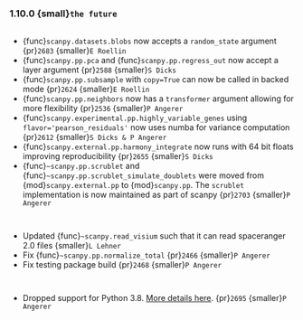 ### 1.10.0 {small}`the future`

```{rubric} Features
```

* {func}`scanpy.datasets.blobs` now accepts a `random_state` argument {pr}`2683` {smaller}`E Roellin`
* {func}`scanpy.pp.pca` and {func}`scanpy.pp.regress_out` now accept a layer argument {pr}`2588` {smaller}`S Dicks`
* {func}`scanpy.pp.subsample` with `copy=True` can now be called in backed mode {pr}`2624` {smaller}`E Roellin`
* {func}`scanpy.pp.neighbors` now has a `transformer` argument allowing for more flexibility {pr}`2536` {smaller}`P Angerer`
* {func}`scanpy.experimental.pp.highly_variable_genes` using `flavor='pearson_residuals'`
  now uses numba for variance computation {pr}`2612` {smaller}`S Dicks & P Angerer`
* {func}`scanpy.external.pp.harmony_integrate` now runs with 64 bit floats improving reproducibility {pr}`2655` {smaller}`S Dicks`
* {func}`~scanpy.pp.scrublet` and {func}`~scanpy.pp.scrublet_simulate_doublets` were moved from {mod}`scanpy.external.pp` to {mod}`scanpy.pp`.
  The `scrublet` implementation is now maintained as part of scanpy {pr}`2703` {smaller}`P Angerer`

```{rubric} Docs
```

```{rubric} Bug fixes
```

* Updated {func}`~scanpy.read_visium` such that it can read spaceranger 2.0 files {smaller}`L Lehner`
* Fix {func}`~scanpy.pp.normalize_total` {pr}`2466` {smaller}`P Angerer`
* Fix testing package build {pr}`2468` {smaller}`P Angerer`


```{rubric} Ecosystem
```

```{rubric} Deprecations
```

* Dropped support for Python 3.8. [More details here](https://numpy.org/neps/nep-0029-deprecation_policy.html). {pr}`2695` {smaller}`P Angerer`
